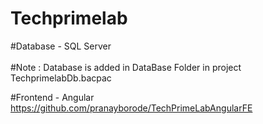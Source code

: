 # Techprimelab

#Database - SQL Server <br><br>
#Note : Database is added in DataBase Folder in project 
TechprimelabDb.bacpac

#Frontend - Angular
https://github.com/pranayborode/TechPrimeLabAngularFE
